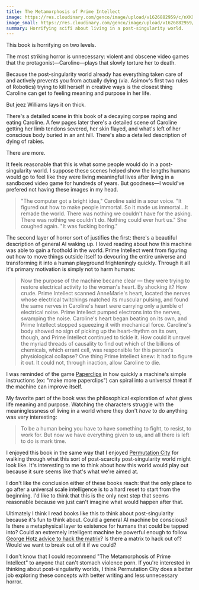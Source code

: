 ```yaml
---
title: The Metamorphosis of Prime Intellect
image: https://res.cloudinary.com/genco/image/upload/v1626882959/c/nXKX.jpg
image_small: https://res.cloudinary.com/genco/image/upload/v1626882959/c/nXKX.jpg
summary: Horrifying scifi about living in a post-singularity world.
---
```


This book is horrifying on two levels.

The most striking horror is unnecessary: violent and obscene video games that the protagonist—Caroline—plays that slowly torture her to death.

Because the post-singularity world already has everything taken care of and actively prevents you from actually dying (via. Asimov's first two rules of Robotics) trying to kill herself in creative ways is the closest thing Caroline can get to feeling meaning and purpose in her life.

But jeez Williams lays it on thick.

There's a detailed scene in this book of a decaying corpse raping and eating Caroline. A few pages later there's a detailed scene of Caroline getting her limb tendons severed, her skin flayed, and what's left of her conscious body buried in an ant hill. There's also a detailed description of dying of rabies.

There are more.

It feels reasonable that this is what some people would do in a post-singularity world. I suppose these scenes helped show the lengths humans would go to feel like they were living meaningful lives after living in a sandboxed video game for hundreds of years. But goodness—I would've prefered not having these images in my head.

> "The computer got a bright idea," Caroline said in a sour voice. "It figured out how to make people immortal. So it made us immortal...It remade the world. There was nothing we couldn't have for the asking. There was nothing we couldn't do. Nothing could ever hurt us." She coughed again. "It was fucking boring."

The second layer of horror sort of justifies the first: there's a beautiful description of general AI waking up. I loved reading about how this machine was able to gain a foothold in the world. Prime Intellect went from figuring out how to move things outside itself to devouring the entire universe and transforming it into a human playground frighteningly quickly. Through it all it's primary motivation is simply not to harm humans:

> Now the purpose of the machine became clear — they were trying to restore electrical activity to the woman's heart. By shocking it? How crude. Prime Intellect scanned AnneMarie's heart, located the nerves whose electrical twitchings matched its muscular pulsing, and found the same nerves in Caroline's heart were carrying only a jumble of electrical noise.
> Prime Intellect pumped electrons into the nerves, swamping the noise. Caroline's heart began beating on its own, and Prime Intellect stopped squeezing it with mechanical force.
> Caroline's body showed no sign of picking up the heart-rhythm on its own, though, and Prime Intellect continued to tickle it. How could it unravel the myriad threads of causality to find out which of the billions of chemicals, which errant cell, was responsible for this person's physiological collapse? One thing Prime Intellect knew: It had to figure it out.
> It could not, through inaction, allow Caroline to die.

I was reminded of the game [Paperclips](https://www.decisionproblem.com/paperclips/index2.html) in how quickly a machine's simple instructions (ex: "make more paperclips") can spiral into a universal threat if the machine can improve itself.

My favorite part of the book was the philosophical exploration of what gives life meaning and purpose. Watching the characters struggle with the meaninglessness of living in a world where they don't _have_ to do anything was very interesting:

> To be a human being you have to have something to fight, to resist, to work for. But now we have everything given to us, and all there is left to do is mark time.

I enjoyed this book in the same way that I enjoyed [Permutation City](/books/permutation-city/) for walking through what this sort of post-scarcity post-singularity world might look like. It's interesting to me to think about how this world would play out because it sure seems like that's what we're aimed at.

I don't like the conclusion either of these books reach: that the only place to go after a universal scale intelligence is to a hard reset to start from the beginning. I'd like to think that this is the only next step that seems reasonable because we just can't imagine what would happen after that.

Ultimately I think I read books like this to think about post-singularity because it's fun to think about. Could a general AI machine be conscious? Is there a metaphysical layer to existence for humans that could be tapped into? Could an extremely intelligent machine be powerful enough to follow [George Hotz advice to hack the matrix](https://youtu.be/ESXOAJRdcwQ)? Is there a matrix to hack out of? Would we want to break out of it if we could?

I don't know that I could recommend "The Metamorphosis of Prime Intellect" to anyone that can't stomach violence porn. If you're interested in thinking about post-singularity worlds, I think Permutation City does a better job exploring these concepts with better writing and less unnecessary horror.
